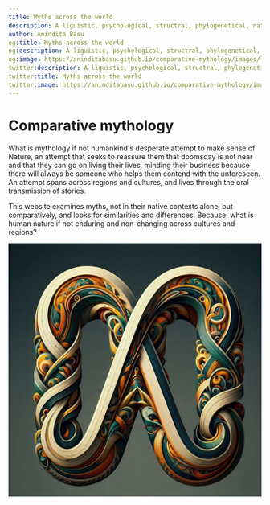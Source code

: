 ```yaml
---
title: Myths across the world
description: A liguistic, psychological, structral, phylogenetical, naturalistic, and historical and comparative analysis of the mythology of the world
author: Anindita Basu
og:title: Myths across the world
og:description: A liguistic, psychological, structral, phylogenetical, naturalistic, and historical and comparative analysis of the mythology of the world.
og:image: https://aninditabasu.github.io/comparative-mythology/images/logo.jpg
twitter:description: A liguistic, psychological, structral, phylogenetical, naturalistic, and historical and comparative analysis of the mythology of the world
twitter:title: Myths across the world
twitter:image: https://aninditabasu.github.io/comparative-mythology/images/logo.jpg
---
```


# Comparative mythology

What is mythology if not humankind's desperate attempt to make sense of Nature, an attempt that seeks to reassure them that doomsday is not near and that they can go on living their lives, minding their business because there will always be someone who helps them contend with the unforeseen. An attempt spans across regions and cultures, and lives through the oral transmission of stories. 

This website examines myths, not in their native contexts alone, but comparatively, and looks for similarities and differences. Because, what is human nature if not enduring and non-changing across cultures and regions?

![infinitely interwoven stories](images/logo.jpg)